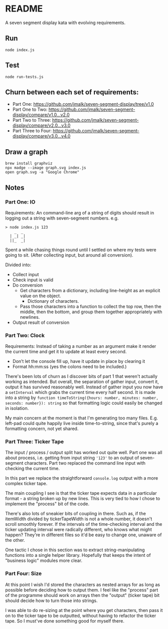 # README

A seven segment display kata with evolving requirements.

## Run

`node index.js`

## Test

`node run-tests.js`

## Churn between each set of requirements:

- Part One: https://github.com/jmalk/seven-segment-display/tree/v1.0
- Part One to Two: https://github.com/jmalk/seven-segment-display/compare/v1.0...v2.0
- Part Two to Three: https://github.com/jmalk/seven-segment-display/compare/v2.0...v3.0
- Part Three to Four: https://github.com/jmalk/seven-segment-display/compare/v3.0...v4.0

## Draw a graph

```
brew install graphviz
npx madge --image graph.svg index.js
open graph.svg -a "Google Chrome"
```

## Notes

### Part One: IO

Requirements: An command-line arg of a string of digits should result in logging out a string with seven-segment numbers. e.g.

```
> node index.js 123
    _  _
  | _| _|
  ||_  _|
```

Spent a while chasing things round until I settled on where my tests were going to sit. (After collecting input, but around all conversion).

Divided into:

- Collect input
- Check input is valid
- Do conversion
  - Get characters from a dictionary, including line-height as an explicit value on the object.
    - Dictionary of characters.
  - Pass those characters into a function to collect the top row, then the middle, then the bottom, and group them together appropriately with newlines.
- Output result of conversion

### Part Two: Clock

Requirements: Instead of taking a number as an argument make it render the current time and get it to update at least every second.

- Don’t let the console fill up, have it update in place by clearing it
- Format hh:mm:ss (yes the colons need to be included.)

There's been lots of churn as I discover bits of part 1 that weren't actually working as intended. But overall, the separation of gather input, convert it, output it has survived reasonably well. Instead of gather input you now have a `setInterval` which grabs the current time every half second. It is made into a string by `function timeToString({hours: number, minutes: number, seconds: number}): string` so that formatting logic could easily be changed in isolation.

My main concern at the moment is that I'm generating too many files. E.g. left-pad could quite happily live inside time-to-string, since that's purely a formatting concern, not yet shared.

### Part Three: Ticker Tape

The input / process / output split has worked out quite well. Part one was all about process, i.e. getting from input string `'123'` to an output of seven-segment characters. Part two replaced the command line input with checking the current time.

In this part we replace the straightforward `console.log` output with a more complex ticker tape.

The main coupling I see is that the ticker tape expects data in a particular format - a string broken up by new lines. This is very tied to how I chose to implement the "process" bit of the code.

There's also lots of sneakier bits of coupling in there. Such as, if the itemWidth divided by tickerTapeWidth is not a whole number, it doesn't scroll smoothly forever. If the intervals of the time-checking interval and the ticker updating interval were radically different, who knows what might happen? They're in different files so it'd be easy to change one, unaware of the other.

One tactic I chose in this section was to extract string-manipulating functions into a single helper library. Hopefully that keeps the intent of "business logic" modules more clear.

### Part Four: Size

At this point I wish I'd stored the characters as nested arrays for as long as possible before deciding how to output them. I feel like the "process" part of the programme should work on arrays then the "output" (ticker tape) bit should decide how to turn those into strings.

I was able to do re-sizing at the point where you get characters, then pass it on to the ticker tape to be outputted, without having to refactor the ticker tape. So I must've done something good for myself there.